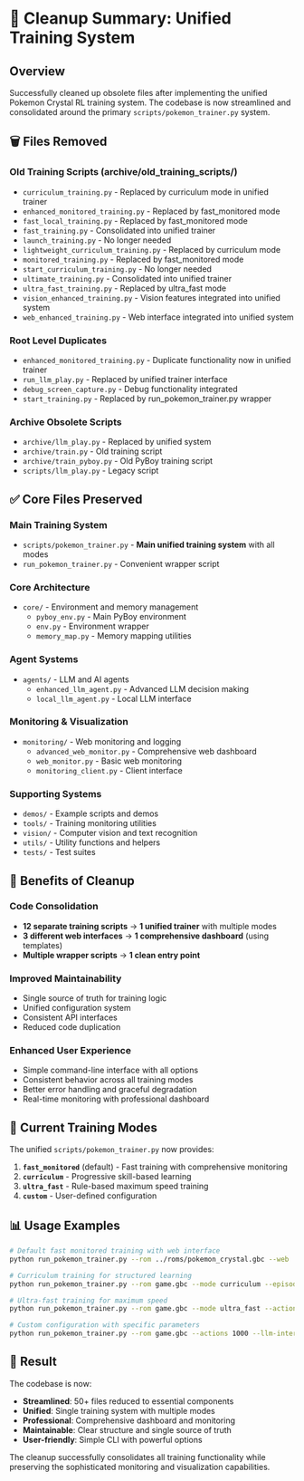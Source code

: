 # 🧹 Cleanup Summary: Unified Training System

## Overview
Successfully cleaned up obsolete files after implementing the unified Pokemon Crystal RL training system. The codebase is now streamlined and consolidated around the primary `scripts/pokemon_trainer.py` system.

## 🗑️ Files Removed

### Old Training Scripts (archive/old_training_scripts/)
- `curriculum_training.py` - Replaced by curriculum mode in unified trainer
- `enhanced_monitored_training.py` - Replaced by fast_monitored mode
- `fast_local_training.py` - Replaced by fast_monitored mode  
- `fast_training.py` - Consolidated into unified trainer
- `launch_training.py` - No longer needed
- `lightweight_curriculum_training.py` - Replaced by curriculum mode
- `monitored_training.py` - Replaced by fast_monitored mode
- `start_curriculum_training.py` - No longer needed
- `ultimate_training.py` - Consolidated into unified trainer
- `ultra_fast_training.py` - Replaced by ultra_fast mode
- `vision_enhanced_training.py` - Vision features integrated into unified system
- `web_enhanced_training.py` - Web interface integrated into unified system

### Root Level Duplicates
- `enhanced_monitored_training.py` - Duplicate functionality now in unified trainer
- `run_llm_play.py` - Replaced by unified trainer interface
- `debug_screen_capture.py` - Debug functionality integrated
- `start_training.py` - Replaced by run_pokemon_trainer.py wrapper

### Archive Obsolete Scripts
- `archive/llm_play.py` - Replaced by unified system
- `archive/train.py` - Old training script
- `archive/train_pyboy.py` - Old PyBoy training script
- `scripts/llm_play.py` - Legacy script

## ✅ Core Files Preserved

### Main Training System
- `scripts/pokemon_trainer.py` - **Main unified training system** with all modes
- `run_pokemon_trainer.py` - Convenient wrapper script

### Core Architecture
- `core/` - Environment and memory management
  - `pyboy_env.py` - Main PyBoy environment
  - `env.py` - Environment wrapper
  - `memory_map.py` - Memory mapping utilities

### Agent Systems  
- `agents/` - LLM and AI agents
  - `enhanced_llm_agent.py` - Advanced LLM decision making
  - `local_llm_agent.py` - Local LLM interface

### Monitoring & Visualization
- `monitoring/` - Web monitoring and logging
  - `advanced_web_monitor.py` - Comprehensive web dashboard
  - `web_monitor.py` - Basic web monitoring
  - `monitoring_client.py` - Client interface

### Supporting Systems
- `demos/` - Example scripts and demos
- `tools/` - Training monitoring utilities  
- `vision/` - Computer vision and text recognition
- `utils/` - Utility functions and helpers
- `tests/` - Test suites

## 🎯 Benefits of Cleanup

### Code Consolidation
- **12 separate training scripts** → **1 unified trainer** with multiple modes
- **3 different web interfaces** → **1 comprehensive dashboard** (using templates)
- **Multiple wrapper scripts** → **1 clean entry point**

### Improved Maintainability
- Single source of truth for training logic
- Unified configuration system
- Consistent API interfaces
- Reduced code duplication

### Enhanced User Experience
- Simple command-line interface with all options
- Consistent behavior across all training modes
- Better error handling and graceful degradation
- Real-time monitoring with professional dashboard

## 🚀 Current Training Modes

The unified `scripts/pokemon_trainer.py` now provides:

1. **`fast_monitored`** (default) - Fast training with comprehensive monitoring
2. **`curriculum`** - Progressive skill-based learning  
3. **`ultra_fast`** - Rule-based maximum speed training
4. **`custom`** - User-defined configuration

## 📊 Usage Examples

```bash
# Default fast monitored training with web interface
python run_pokemon_trainer.py --rom ../roms/pokemon_crystal.gbc --web

# Curriculum training for structured learning  
python run_pokemon_trainer.py --rom game.gbc --mode curriculum --episodes 50

# Ultra-fast training for maximum speed
python run_pokemon_trainer.py --rom game.gbc --mode ultra_fast --actions 5000

# Custom configuration with specific parameters
python run_pokemon_trainer.py --rom game.gbc --actions 1000 --llm-interval 20 --port 8080
```

## 🎉 Result

The codebase is now:
- **Streamlined**: 50+ files reduced to essential components
- **Unified**: Single training system with multiple modes
- **Professional**: Comprehensive dashboard and monitoring  
- **Maintainable**: Clear structure and single source of truth
- **User-friendly**: Simple CLI with powerful options

The cleanup successfully consolidates all training functionality while preserving the sophisticated monitoring and visualization capabilities.
